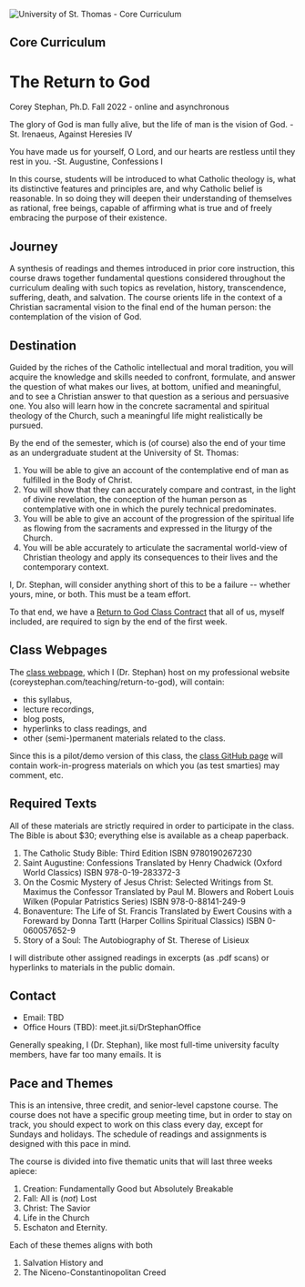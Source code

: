 ![University of St. Thomas - Core Curriculum](https://www.github.com/historical-theology/stthomas/ustlogo.jpg)
## Core Curriculum

# The Return to God

Corey Stephan, Ph.D.
Fall 2022 - online and asynchronous

The glory of God is man fully alive, but the life of man is the vision of God.
-St. Irenaeus, Against Heresies IV

You have made us for yourself, O Lord, and our hearts are restless until they rest in you.
-St. Augustine, Confessions I

In this course, students will be introduced to what Catholic theology is, 
what its distinctive features and principles are, and why Catholic belief is reasonable. 
In so doing they will deepen their understanding of themselves as rational, free beings, 
capable of affirming what is true and of freely embracing the purpose of their existence.

## Journey
A synthesis of readings and themes introduced in prior core instruction,
this course draws together fundamental questions considered throughout the curriculum
dealing with such topics as revelation, history, transcendence, suffering, death, and salvation.
The course orients life in the context of a Christian sacramental vision to
the final end of the human person: the contemplation of the vision of God.

## Destination
Guided by the riches of the Catholic intellectual and moral tradition, you will acquire the
knowledge and skills needed to confront, formulate, and answer the question of what makes
our lives, at bottom, unified and meaningful, and to see a Christian answer to that question as a
serious and persuasive one. You also will learn how in the concrete sacramental and spiritual
theology of the Church, such a meaningful life might realistically be pursued.

By the end of the semester, which is (of course) also the end of your time
as an undergraduate student at the University of St. Thomas:

1. You will be able to give an account of the contemplative end of man as fulfilled in the
Body of Christ.
2. You will show that they can accurately compare and contrast, in the light of divine
revelation, the conception of the human person as contemplative with one in which the
purely technical predominates.
3. You will be able to give an account of the progression of the spiritual life as flowing
from the sacraments and expressed in the liturgy of the Church.
4. You will be able accurately to articulate the sacramental world-view of Christian
theology and apply its consequences to their lives and the contemporary context.

I, Dr. Stephan, will consider anything short of this to be a failure -- whether yours, mine, or both.
This must be a team effort.

To that end, we have a [Return to God Class Contract](https://www.coreystephan.com/teaching/return-to-god/contract)
that all of us, myself included, are required to sign by the end of the first week.

## Class Webpages
The [class webpage](https://www.coreystephan.com/teaching/return-to-god), which I
(Dr. Stephan) host on my professional website (coreystephan.com/teaching/return-to-god), will contain:
* this syllabus,
* lecture recordings,
* blog posts,
* hyperlinks to class readings, and
* other (semi-)permanent materials related to the class.

Since this is a pilot/demo version of this class, the
[class GitHub page](https://github.com/historical-theology/stthomas/return-to-god) will contain
work-in-progress materials on which you (as test smarties) may comment, etc.

## Required Texts

All of these materials are strictly required in order to participate in the class. 
The Bible is about $30; everything else is available as a cheap paperback.

1. The Catholic Study Bible: Third Edition 
	ISBN 9780190267230
2. Saint Augustine: Confessions
	Translated by Henry Chadwick (Oxford World Classics)
	ISBN 978-0-19-283372-3
3. On the Cosmic Mystery of Jesus Christ: Selected Writings from St. Maximus the Confessor
	Translated by Paul M. Blowers and Robert Louis Wilken (Popular Patristics Series)
	ISBN 978-0-88141-249-9
4. Bonaventure: The Life of St. Francis
	Translated by Ewert Cousins with a Foreward by Donna Tartt (Harper Collins Spiritual Classics)
	ISBN 0-060057652-9
5. Story of a Soul: The Autobiography of St. Therese of Lisieux

I will distribute other assigned readings in excerpts (as .pdf scans) or hyperlinks
to materials in the public domain.

## Contact
* Email: TBD
* Office Hours (TBD): meet.jit.si/DrStephanOffice

Generally speaking, I (Dr. Stephan), like most full-time university faculty members,
have far too many emails. It is 

## Pace and Themes
This is an intensive, three credit, and senior-level capstone course. 
The course does not have a specific group meeting time, but in order to stay on track, 
you should expect to work on this class every day, except for Sundays and holidays. 
The schedule of readings and assignments is designed with this pace in mind. 

The course is divided into five thematic units that will last three weeks apiece:
1. Creation: Fundamentally Good but Absolutely Breakable
2. Fall: All is (*not*) Lost
3. Christ: The Savior
4. Life in the Church
5. Eschaton and Eternity.

Each of these themes aligns with both
1. Salvation History and
2. The Niceno-Constantinopolitan Creed

